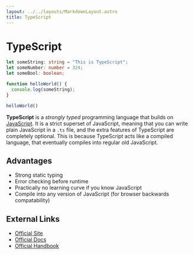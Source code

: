 ```yaml
---
layout: ../../layouts/MarkdownLayout.astro
title: TypeScript
---
```


# TypeScript
```typescript
let someString: string = "This is TypeScript";
let someNumber: number = 324;
let someBool: boolean;

function helloWorld() {
  console.log(someString);
}

helloWorld()
```
**TypeScript** is a *strongly typed* programming language that builds 
on [JavaScript](../notes/javascript). It is a strict superset of JavaScript, 
meaning that you can write plain JavaScript in a `.ts` file, and the extra 
features of TypeScript are completely optional. This is because TypeScript acts 
like a compiled language, that eventually compiles into regular old JavaScript.

## Advantages
- Strong static typing
- Error checking before runtime
- Practically no learning curve if you know JavaScript
- Compile into any version of JavaScript (for browser backwards compatability)

## External Links
- [Official Site](https://www.typescriptlang.org/)
- [Official Docs](https://www.typescriptlang.org/docs/)
- [Official Handbook](https://www.typescriptlang.org/docs/handbook/intro.html)
